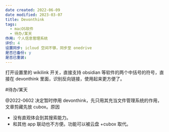 ```yaml
---
date created: 2022-06-09
date modified: 2023-03-07
title: Devonthink
tags:
  - macOS软件
  - 待办/某天
作用: 个人信息管理系统
评价: 4
设置同步: icloud 空间不够，同步至 onedrive
是否已备份: y
是否已重装:
---
```


打开设置里的 wikilink 开关，直接支持 obsidian 等软件的两个中括号的符号，直接在 devonthink 里面，识别反向链接，使用起来更方便了。

#待办/某天

@2022-0602 决定暂时停用 devonthink，先只用其充当文件管理系统的作用，文章剪藏先放 cubox。原因

- 没有直观体会到其搜索能力。
- 和其他 app 联动也不方便。功能可以被云盘 +cubox 取代。
